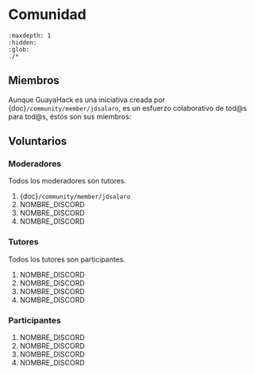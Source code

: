 
# Comunidad

```{toctree}
:maxdepth: 1
:hidden:
:glob:
./*
```


## Miembros

Aunque GuayaHack es una iniciativa creada por {doc}`/community/member/jdsalaro`, es un esfuerzo colaborativo de tod@s para tod@s, éstos son sus miembros:

## Voluntarios

### Moderadores

Todos los moderadores son tutores.

1. {doc}`/community/member/jdsalaro`
1. NOMBRE_DISCORD
1. NOMBRE_DISCORD
1. NOMBRE_DISCORD

### Tutores

Todos los tutores son participantes.

1. NOMBRE_DISCORD
1. NOMBRE_DISCORD
1. NOMBRE_DISCORD
1. NOMBRE_DISCORD

### Participantes

1. NOMBRE_DISCORD
1. NOMBRE_DISCORD
1. NOMBRE_DISCORD
1. NOMBRE_DISCORD
